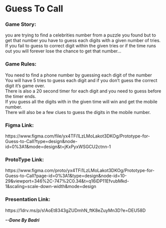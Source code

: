 # Guess To Call

<h3>
Game Story:
</h3>

<p>
you are trying to find a celebrities number from a puzzle you found but to get that number you have to guess each digits with a given number of tries. If you fail to guess to correct digit within the given tries or if the time runs out you will forever lose the chance to get that number…
</p>


<h3>
Game Rules:
</h3>

<p>
You need to find a phone number by guessing each digit of the number
<br>
You will have 5 tries to guess each digit and if you don’t guess the correct digit it’s game over.
<br>
There is also a 20 second timer for each digit and you need to guess before the timer ends.
<br>
If you guess all the digits with in the given time will win and get the mobile number.
<br>
There will also be a few clues to guess the digits in the mobile number.
</p>

<h3>
Figma Link:
</h3>
<p>
https://www.figma.com/file/yx4TFi1LzLMoLakot3DKOg/Prototype-for-Guess-to-Call?type=design&node-id=0%3A1&mode=design&t=jKxPyxWSGCU2ctnn-1
</P>

<h3>
ProtoType Link:
</h3>

<p>
https://www.figma.com/proto/yx4TFi1LzLMoLakot3DKOg/Prototype-for-Guess-to-Call?page-id=0%3A1&type=design&node-id=10-29&viewport=346%2C-747%2C0.34&t=q16iDP11EfvubMkd-1&scaling=scale-down-width&mode=design
</p>

<h3>
Presentation Link:
</h3>

<p>
https://1drv.ms/p/s!AoEt8343gZUDmhN_ftK8eZuyMn3D?e=DEU58D
</p>


<b>
<i>
--Done By Badri
</i>
</b>